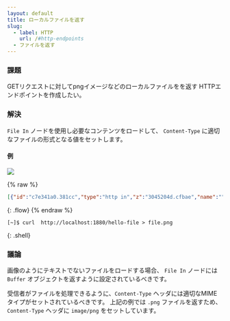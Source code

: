```yaml
---
layout: default
title: ローカルファイルを返す
slug:
  - label: HTTP
    url: /#http-endpoints
  - ファイルを返す
---
```


### 課題

GETリクエストに対してpngイメージなどのローカルファイルをを返す
HTTPエンドポイントを作成したい。

### 解決

<code class="node">File In</code> ノードを使用し必要なコンテンツをロードして、
`Content-Type` に適切なファイルの形式となる値をセットします。

#### 例

![](/images/http/serve-a-local-file.png)

{% raw %}
~~~json
[{"id":"c7e341a0.381cc","type":"http in","z":"3045204d.cfbae","name":"","url":"/hello-file","method":"get","swaggerDoc":"","x":110,"y":720,"wires":[["2fb1c354.d04e3c"]]},{"id":"2fb1c354.d04e3c","type":"file in","z":"3045204d.cfbae","name":"","filename":"/tmp/node-red.png","format":"","x":290,"y":720,"wires":[["c9e28681.361d78"]]},{"id":"c9e28681.361d78","type":"change","z":"3045204d.cfbae","name":"Set Headers","rules":[{"t":"set","p":"headers","pt":"msg","to":"{}","tot":"json"},{"t":"set","p":"headers.content-type","pt":"msg","to":"image/png","tot":"str"}],"action":"","property":"","from":"","to":"","reg":false,"x":470,"y":720,"wires":[["88974243.7768c"]]},{"id":"88974243.7768c","type":"http response","z":"3045204d.cfbae","name":"","x":610,"y":720,"wires":[]}]
~~~
{: .flow}
{% endraw %}

~~~text
[~]$ curl  http://localhost:1880/hello-file > file.png
~~~
{: .shell}

### 議論

画像のようにテキストでないファイルをロードする場合、
<code class="node">File In</code> ノードには `Buffer` オブジェクトを返すように設定されているべきです。

受信者がファイルを処理できるように、`Content-Type` ヘッダには適切なMIMEタイプがセットされているべきです。
上記の例では `.png` ファイルを返すため、`Content-Type` ヘッダに `image/png` をセットしています。
